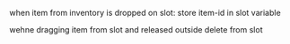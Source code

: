 when item from inventory is dropped on slot: store item-id in slot variable

wehne dragging item from slot and released outside delete from slot
